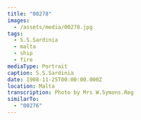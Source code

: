 ```yaml
---
title: "00278"
images:
  - /assets/media/00278.jpg
tags:
  - S.S.Sardinia
  - malta
  - ship
  - fire
mediaType: Portrait
caption: S.S.Sardinia
date: 1908-11-25T00:00:00.000Z
location: Malta
transcription: Photo by Mrs W.Symons.Reg
similarTo:
  - "00276"
---
```

